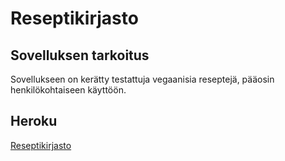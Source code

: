 # Reseptikirjasto

## Sovelluksen tarkoitus

Sovellukseen on kerätty testattuja vegaanisia reseptejä, pääosin henkilökohtaiseen käyttöön.

## Heroku

[Reseptikirjasto](https://dashboard.heroku.com/apps/reseptikirjasto-tsoha)

